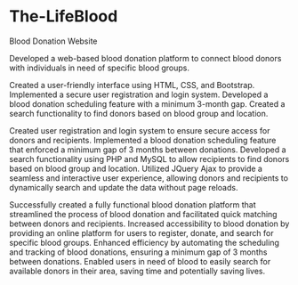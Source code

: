 # The-LifeBlood
Blood Donation Website


Developed a web-based blood donation platform to connect blood donors with individuals in need of specific blood groups.


Created a user-friendly interface using HTML, CSS, and Bootstrap. Implemented a secure user registration and login system. Developed a blood donation scheduling feature with a minimum 3-month gap. Created a search functionality to find donors based on blood group and location.



Created user registration and login system to ensure secure access for donors and recipients.
Implemented a blood donation scheduling feature that enforced a minimum gap of 3 months between donations.
Developed a search functionality using PHP and MySQL to allow recipients to find donors based on blood group and location.
Utilized JQuery Ajax to provide a seamless and interactive user experience, allowing donors and recipients to dynamically search and update the data without page reloads.


Successfully created a fully functional blood donation platform that streamlined the process of blood donation and facilitated quick matching between donors and recipients.
Increased accessibility to blood donation by providing an online platform for users to register, donate, and search for specific blood groups.
Enhanced efficiency by automating the scheduling and tracking of blood donations, ensuring a minimum gap of 3 months between donations.
Enabled users in need of blood to easily search for available donors in their area, saving time and potentially saving lives.
